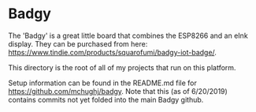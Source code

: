 # Badgy

The 'Badgy' is a great little board that combines the ESP8266 and an eInk display.  They can be purchased from here:
https://www.tindie.com/products/squarofumi/badgy-iot-badge/.

This directory is the root of all of my projects that run on this platform.

Setup information can be found in the README.md file for https://github.com/mchughj/badgy.  Note that this (as of 6/20/2019) contains commits not yet folded into the main Badgy github.

